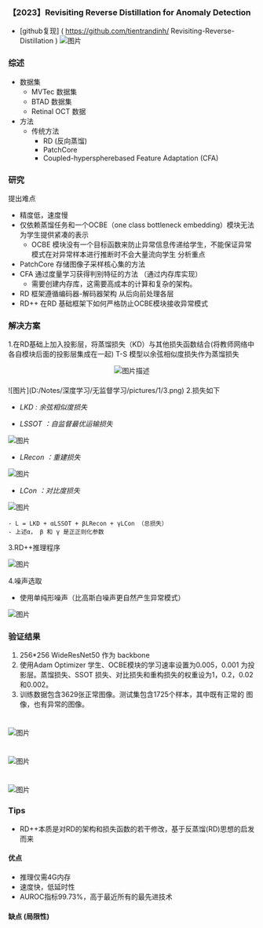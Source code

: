 ### **【2023】Revisiting Reverse Distillation for Anomaly Detection**

-  [github复现] ( https://github.com/tientrandinh/ Revisiting-Reverse-Distillation )
![图片](D:/Notes/深度学习/无监督学习/pictures/1/1.jpg)

### 综述 
- 数据集
  - MVTec 数据集
  - BTAD  数据集
  - Retinal OCT  数据
- 方法
  - 传统方法
    - RD (反向蒸馏)
    - PatchCore  
    - Coupled-hyperspherebased Feature Adaptation (CFA)   
### 研究
提出难点
  - 精度低，速度慢
  - 仅依赖蒸馏任务和一个OCBE（one class bottleneck embedding）模块无法为学生提供紧凑的表示
    - OCBE 模块没有一个目标函数来防止异常信息传递给学生，不能保证异常模式在对异常样本进行推断时不会大量流向学生
分析重点
  - PatchCore   存储图像子采样核心集的方法
  - CFA 通过度量学习获得判别特征的方法 （通过内存库实现）
    - 需要创建内存库，这需要高成本的计算和复杂的架构。
  - RD 框架遵循编码器-解码器架构  从后向前处理各层
  - RD++ 在RD 基础框架下如何严格防止OCBE模块接收异常模式
### 解决方案
1.在RD基础上加入投影层，将蒸馏损失（KD）与其他损失函数结合(将教师网络中各自模块后面的投影层集成在一起)
        T-S 模型以余弦相似度损失作为蒸馏损失
<div style="display: flex; justify-content: center;">
    <img src="D:/Notes/深度学习/无监督学习/pictures/1/2.png" alt="图片描述" />
</div>
<div style="height: 20px;"></div>
![图片](D:/Notes/深度学习/无监督学习/pictures/1/3.png)
2.损失如下

  - *LKD : 余弦相似度损失*

  - *LSSOT ：自监督最优运输损失*

![图片](D:/Notes/深度学习/无监督学习/pictures/1/4.png)

  - *LRecon ：重建损失*

![图片](D:/Notes/深度学习/无监督学习/pictures/1/5.png)

  - *LCon ：对比度损失*

![图片](D:/Notes/深度学习/无监督学习/pictures/1/6.png)

    - L = LKD + αLSSOT + βLRecon + γLCon （总损失）
    - 上述α， β 和 γ 是正正则化参数
  3.RD++推理程序

![图片](D:/Notes/深度学习/无监督学习/pictures/1/7.png)

  4.噪声选取
  - 使用单纯形噪声（比高斯白噪声更自然产生异常模式）

![图片](D:/Notes/深度学习/无监督学习/pictures/1/8.png)
    
### 验证结果
1. 256*256  WideResNet50  作为 backbone  
2. 使用Adam Optimizer 学生、OCBE模块的学习速率设置为0.005，0.001 为投影层。蒸馏损失、SSOT 损失、对比损失和重构损失的权重设为1，0.2，0.02和0.002。
3. 训练数据包含3629张正常图像。测试集包含1725个样本，其中既有正常的 图像，也有异常的图像。
<div style="height: 10px;"></div>

![图片](D:/Notes/深度学习/无监督学习/pictures/1/9.png)

<div style="height: 10px;"></div>

![图片](D:/Notes/深度学习/无监督学习/pictures/1/10.png)

<div style="height: 10px;"></div>

![图片](D:/Notes/深度学习/无监督学习/pictures/1/11.png)

### Tips
  - RD++本质是对RD的架构和损失函数的若干修改，基于反蒸馏(RD)思想的启发而来
#### 优点
  - 推理仅需4G内存
  - 速度快，低延时性
  - AUROC指标99.73%，高于最近所有的最先进技术
#### 缺点  (局限性)